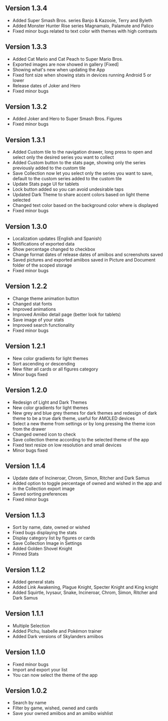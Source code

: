 ## Version 1.3.4
- Added Super Smash Bros. series Banjo & Kazooie, Terry and Byleth
- Added Monster Hunter Rise series Magnamalo, Palamute and Palico
- Fixed minor bugs related to text color with themes with high contrasts

## Version 1.3.3
- Added Cat Mario and Cat Peach to Super Mario Bros.
- Exported images are now showed in gallery [Fixed]
- Showing what's new when updating the App
- Fixed font size when showing stats in devices running Android 5 or lower
- Release dates of Joker and Hero
- Fixed minor bugs

## Version 1.3.2
- Added Joker and Hero to Super Smash Bros. Figures
- Fixed minor bugs

## Version 1.3.1
- Added Custom tile to the navigation drawer, long press to open and select only the desired series you want to collect
- Added Custom button to the stats page, showing only the series previously added to the custom tile
- Save Collection now let you select only the series you want to save, default to the custom series added to the custom tile
- Update Stats page UI for tablets
- Lock button added so you can avoid undesirable taps
- Updated Dark Theme to share accent colors based on light theme selected
- Changed text color based on the background color where is displayed
- Fixed minor bugs

## Version 1.3.0
- Localization updates (English and Spanish)
- Notifications of exported data
- Show percentage changed to checkbox
- Change format dates of release dates of amiibos and screenshots saved
- Saved pictures and exported amiibos saved in Picture and Document folder of the scoped storage
- Fixed minor bugs

## Version 1.2.2
- Change theme animation button
- Changed stat fonts
- Improved animations
- Improved Amiibo detail page (better look for tablets)
- Save image of your stats
- Improved search functionality
- Fixed minor bugs

## Version 1.2.1
- New color gradients for light themes
- Sort ascending or descending
- New filter all cards or all figures category
- Minor bugs fixed

## Version 1.2.0
- Redesign of Light and Dark Themes
- New color gradients for light themes
- New grey and blue grey themes for dark themes and redesign of dark theme to be a true dark theme, useful for AMOLED devices
- Select a new theme from settings or by long pressing the theme icon from the drawer
- Changed owned icon to check
- Save collection theme according to the selected theme of the app
- Fixed text resize on low resolution and small devices
- Minor bugs fixed  

## Version 1.1.4
- Update date of Incineroar, Chrom, Simon, Ritcher and Dark Samus
- Added option to toggle percentage of owned and wished in the app and in the Collection export image
- Saved sorting preferences
- Fixed minor bugs  

## Version 1.1.3
- Sort by name, date, owned or wished
- Fixed bugs displaying the stats
- Display category list by figures or cards
- Save Collection Image in Settings
- Added Golden Shovel Knight
- Pinned Stats  

## Version 1.1.2
- Added general stats
- Added Link Awakening, Plague Knight, Specter Knight and King knight
- Added Squirtle, Ivysaur, Snake, Incineroar, Chrom, Simon, Ritcher and Dark Samus  

## Version 1.1.1
- Multiple Selection
- Added Pichu, Isabelle and Pokémon trainer
- Added Dark versions of Skylanders amiibos  

## Version 1.1.0
- Fixed minor bugs
- Import and export your list
- You can now select the theme of the app

## Version 1.0.2
- Search by name
- Filter by game, wished, owned and cards
- Save your owned amiibos and an amiibo wishlist